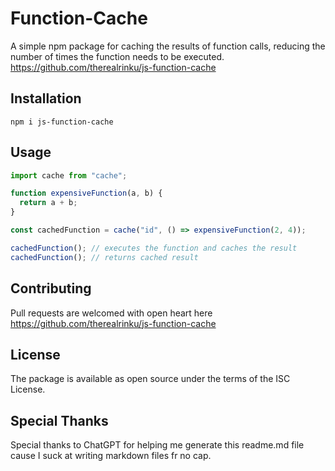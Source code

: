 # Function-Cache

A simple npm package for caching the results of function calls, reducing the number of times the function needs to be executed.
https://github.com/therealrinku/js-function-cache

## Installation

`npm i js-function-cache`

## Usage

```javascript
import cache from "cache";

function expensiveFunction(a, b) {
  return a + b;
}

const cachedFunction = cache("id", () => expensiveFunction(2, 4));

cachedFunction(); // executes the function and caches the result
cachedFunction(); // returns cached result
```

## Contributing

Pull requests are welcomed with open heart here
https://github.com/therealrinku/js-function-cache

## License

The package is available as open source under the terms of the ISC License.

## Special Thanks

Special thanks to ChatGPT for helping me generate this readme.md file cause I suck at writing markdown files fr no cap.
